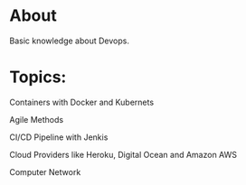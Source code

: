 # About
Basic knowledge about Devops.
# Topics:

<p>Containers with Docker and Kubernets</p>
<p>Agile Methods</p>
<p>CI/CD Pipeline with Jenkis</p>
<p>Cloud Providers like Heroku, Digital Ocean and Amazon AWS</p>
<p>Computer Network</p>
